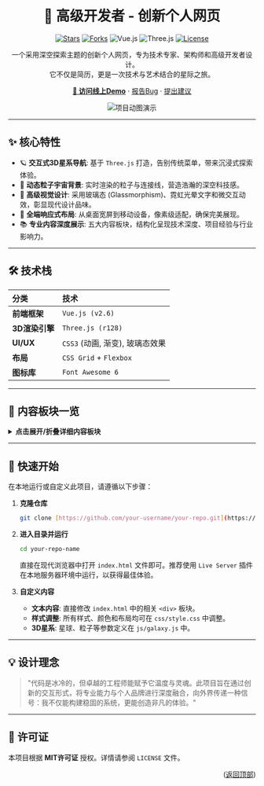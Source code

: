 
<h1 align="center">🌌 高级开发者 - 创新个人网页</h1>

<p align="center">
  <a href="https://github.com/your-username/your-repo/stargazers"><img src="https://img.shields.io/github/stars/your-username/your-repo?style=for-the-badge&logo=github&color=gold" alt="Stars"></a>
  <a href="https://github.com/your-username/your-repo/network/members"><img src="https://img.shields.io/github/forks/your-username/your-repo?style=for-the-badge&logo=github&color=lightgrey" alt="Forks"></a>
  <img src="https://img.shields.io/badge/Vue.js-2.6-4FC08D?style=for-the-badge&logo=vue.js" alt="Vue.js">
  <img src="https://img.shields.io/badge/Three.js-r128-000000?style=for-the-badge&logo=three.js" alt="Three.js">
  <a href="https://github.com/your-username/your-repo/blob/main/LICENSE"><img src="https://img.shields.io/github/license/your-username/your-repo?style=for-the-badge&color=blue" alt="License"></a>
</p>

<p align="center">
  一个采用深空探索主题的创新个人网页，专为技术专家、架构师和高级开发者设计。<br />
  它不仅是简历，更是一次技术与艺术结合的星际之旅。
</p>

<p align="center">
  <a href="YOUR_LIVE_DEMO_URL" target="_blank"><strong>🚀 访问线上Demo</strong></a>
  ·
  <a href="https://github.com/your-username/your-repo/issues">报告Bug</a>
  ·
  <a href="https://github.com/your-username/your-repo/issues">提出建议</a>
</p>

<p align="center">
  <img src="https://raw.githubusercontent.com/your-username/your-repo/main/path/to/your/project_preview.gif" alt="项目动图演示">
</p>

---

## ✨ 核心特性

* 🪐 **交互式3D星系导航**: 基于 `Three.js` 打造，告别传统菜单，带来沉浸式探索体验。
* 🌠 **动态粒子宇宙背景**: 实时渲染的粒子与连接线，营造浩瀚的深空科技感。
* 💎 **高级视觉设计**: 采用玻璃态 (Glassmorphism)、霓虹光晕文字和微交互动效，彰显现代设计品味。
* 📱 **全端响应式布局**: 从桌面宽屏到移动设备，像素级适配，确保完美展现。
* 📚 **专业内容深度展示**: 五大内容板块，结构化呈现技术深度、项目经验与行业影响力。

---

## 🛠️ 技术栈

| 分类 | 技术 |
| :--- | :--- |
| **前端框架** | `Vue.js (v2.6)` |
| **3D渲染引擎** | `Three.js (r128)` |
| **UI/UX** | `CSS3` (动画, 渐变), 玻璃态效果 |
| **布局** | `CSS Grid` + `Flexbox` |
| **图标库** | `Font Awesome 6` |

---

## 📂 内容板块一览

<details>
<summary><b>点击展开/折叠详细内容板块</b></summary>
<br>

1.  **👨‍🚀 专业简介 (Profile)**
    * 个人定位与技术哲学
    * 职业亮点与核心成就
    * 专业背景与技术定位

2.  **🔧 技术专长 (Expertise)**
    * 核心技术栈 (云架构、分布式系统、数据工程、AI/ML)
    * 技术领导力 (团队建设、DevOps转型、风险管理、战略规划)

3.  **🏆 重大项目 (Projects)**
    * 全球银行核心系统重构
    * 医疗AI诊断平台
    * 智能供应链平台
    * 技术方法论展示

4.  **🏅 行业成就 (Achievements)**
    * 专业认证 (AWS, Kubernetes, Google Cloud等)
    * 行业影响力 (技术著作、会议演讲、开源贡献)

5.  **🤝 战略合作 (Collaboration)**
    * 专业联系方式
    * 合作邀请表单
    * 合作企业展示

</details>

---

## 🚀 快速开始

在本地运行或自定义此项目，请遵循以下步骤：

1.  **克隆仓库**
    ```sh
    git clone [https://github.com/your-username/your-repo.git](https://github.com/your-username/your-repo.git)
    ```
2.  **进入目录并运行**
    ```sh
    cd your-repo-name
    ```
    直接在现代浏览器中打开 `index.html` 文件即可。推荐使用 `Live Server` 插件在本地服务器环境中运行，以获得最佳体验。

3.  **自定义内容**
    * **文本内容**: 直接修改 `index.html` 中的相关 `<div>` 板块。
    * **样式调整**: 所有样式、颜色和布局均可在 `css/style.css` 中调整。
    * **3D星系**: 星球、粒子等参数定义在 `js/galaxy.js` 中。

---

## 💡 设计理念

> "代码是冰冷的，但卓越的工程师能赋予它温度与灵魂。此项目旨在通过创新的交互形式，将专业能力与个人品牌进行深度融合，向外界传递一种信号：我不仅能构建稳固的系统，更能创造非凡的体验。"

---

## 📜 许可证

本项目根据 **MIT许可证** 授权。详情请参阅 `LICENSE` 文件。

<p align="right">(<a href="#top">返回顶部</a>)</p>

